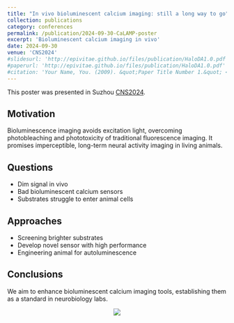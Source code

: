 ```yaml
---
title: "In vivo bioluminescent calcium imaging: still a long way to go"
collection: publications
category: conferences
permalink: /publication/2024-09-30-CaLAMP-poster
excerpt: 'Bioluminescent calcium imaging in vivo'
date: 2024-09-30
venue: 'CNS2024'
#slidesurl: 'http://epivitae.github.io/files/publication/HaloDA1.0.pdf'
#paperurl: 'http://epivitae.github.io/files/publication/HaloDA1.0.pdf'
#citation: 'Your Name, You. (2009). &quot;Paper Title Number 1.&quot; <i>Journal 1</i>. 1(1).'
---
```

This poster was presented in Suzhou [CNS2024](https://www.cns.org.cn/2024/program05.html). 

## Motivation
Bioluminescence imaging avoids excitation light, overcoming photobleaching and phototoxicity of traditional fluorescence imaging. It promises imperceptible, long-term neural activity imaging in living animals.
## Questions
- Dim signal in vivo
- Bad bioluminescent calcium sensors
- Substrates struggle to enter animal cells

## Approaches
- Screening brighter substrates
- Develop novel sensor with high performance 
- Engineering animal for  autoluminescence

## Conclusions
We aim to enhance bioluminescent calcium imaging tools, establishing them as a standard in neurobiology labs.



<div align="center">
    <img src="/images/papers/CaLAMP-poster.png">
</div>


